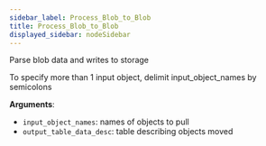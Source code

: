 ```yaml
---
sidebar_label: Process_Blob_to_Blob
title: Process_Blob_to_Blob
displayed_sidebar: nodeSidebar
---
```


Parse blob data and writes to storage

To specify more than 1 input object, delimit input_object_names by semicolons

**Arguments**:

- `input_object_names`: names of objects to pull
- `output_table_data_desc`: table describing objects moved

